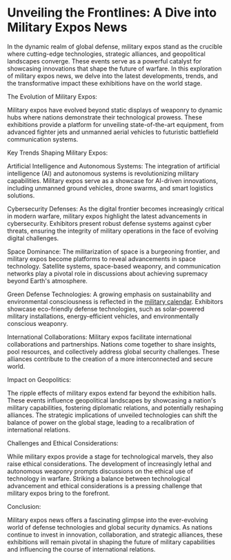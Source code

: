 # Unveiling the Frontlines: A Dive into Military Expos News
In the dynamic realm of global defense, military expos stand as the crucible where cutting-edge technologies, strategic alliances, and geopolitical landscapes converge. These events serve as a powerful catalyst for showcasing innovations that shape the future of warfare. In this exploration of military expos news, we delve into the latest developments, trends, and the transformative impact these exhibitions have on the world stage.


The Evolution of Military Expos:


Military expos have evolved beyond static displays of weaponry to dynamic hubs where nations demonstrate their technological prowess. These exhibitions provide a platform for unveiling state-of-the-art equipment, from advanced fighter jets and unmanned aerial vehicles to futuristic battlefield communication systems.


Key Trends Shaping Military Expos:


Artificial Intelligence and Autonomous Systems:
The integration of artificial intelligence (AI) and autonomous systems is revolutionizing military capabilities. Military expos serve as a showcase for AI-driven innovations, including unmanned ground vehicles, drone swarms, and smart logistics solutions.


Cybersecurity Defenses:
As the digital frontier becomes increasingly critical in modern warfare, military expos highlight the latest advancements in cybersecurity. Exhibitors present robust defense systems against cyber threats, ensuring the integrity of military operations in the face of evolving digital challenges.

Space Dominance:
The militarization of space is a burgeoning frontier, and military expos become platforms to reveal advancements in space technology. Satellite systems, space-based weaponry, and communication networks play a pivotal role in discussions about achieving supremacy beyond Earth's atmosphere.

Green Defense Technologies:
A growing emphasis on sustainability and environmental consciousness is reflected in the <a href="https://military.news/">military calendar</a>. Exhibitors showcase eco-friendly defense technologies, such as solar-powered military installations, energy-efficient vehicles, and environmentally conscious weaponry.

International Collaborations:
Military expos facilitate international collaborations and partnerships. Nations come together to share insights, pool resources, and collectively address global security challenges. These alliances contribute to the creation of a more interconnected and secure world.

Impact on Geopolitics:

The ripple effects of military expos extend far beyond the exhibition halls. These events influence geopolitical landscapes by showcasing a nation's military capabilities, fostering diplomatic relations, and potentially reshaping alliances. The strategic implications of unveiled technologies can shift the balance of power on the global stage, leading to a recalibration of international relations.

Challenges and Ethical Considerations:

While military expos provide a stage for technological marvels, they also raise ethical considerations. The development of increasingly lethal and autonomous weaponry prompts discussions on the ethical use of technology in warfare. Striking a balance between technological advancement and ethical considerations is a pressing challenge that military expos bring to the forefront.

Conclusion:

Military expos news offers a fascinating glimpse into the ever-evolving world of defense technologies and global security dynamics. As nations continue to invest in innovation, collaboration, and strategic alliances, these exhibitions will remain pivotal in shaping the future of military capabilities and influencing the course of international relations.
